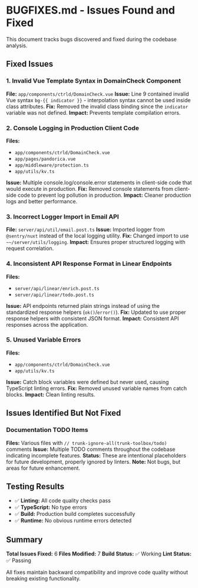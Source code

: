 # BUGFIXES.md - Issues Found and Fixed

This document tracks bugs discovered and fixed during the codebase analysis.

## Fixed Issues

### 1. Invalid Vue Template Syntax in DomainCheck Component

**File:** `app/components/ctrld/DomainCheck.vue`
**Issue:** Line 9 contained invalid Vue syntax `bg-{{ indicator }}` - interpolation syntax cannot be used inside class attributes.
**Fix:** Removed the invalid class binding since the `indicator` variable was not defined.
**Impact:** Prevents template compilation errors.

### 2. Console Logging in Production Client Code

**Files:**

- `app/components/ctrld/DomainCheck.vue`
- `app/pages/pandorica.vue`
- `app/middleware/protection.ts`
- `app/utils/kv.ts`

**Issue:** Multiple console.log/console.error statements in client-side code that would execute in production.
**Fix:** Removed console statements from client-side code to prevent log pollution in production.
**Impact:** Cleaner production logs and better performance.

### 3. Incorrect Logger Import in Email API

**File:** `server/api/util/email.post.ts`
**Issue:** Imported logger from `@sentry/nuxt` instead of the local logging utility.
**Fix:** Changed import to use `~~/server/utils/logging`.
**Impact:** Ensures proper structured logging with request correlation.

### 4. Inconsistent API Response Format in Linear Endpoints

**Files:**

- `server/api/linear/enrich.post.ts`
- `server/api/linear/todo.post.ts`

**Issue:** API endpoints returned plain strings instead of using the standardized response helpers (`ok()`/`error()`).
**Fix:** Updated to use proper response helpers with consistent JSON format.
**Impact:** Consistent API responses across the application.

### 5. Unused Variable Errors

**Files:**

- `app/components/ctrld/DomainCheck.vue`
- `app/utils/kv.ts`

**Issue:** Catch block variables were defined but never used, causing TypeScript linting errors.
**Fix:** Removed unused variable names from catch blocks.
**Impact:** Clean linting results.

## Issues Identified But Not Fixed

### Documentation TODO Items

**Files:** Various files with `// trunk-ignore-all(trunk-toolbox/todo)` comments
**Issue:** Multiple TODO comments throughout the codebase indicating incomplete features.
**Status:** These are intentional placeholders for future development, properly ignored by linters.
**Note:** Not bugs, but areas for future enhancement.

## Testing Results

- ✅ **Linting:** All code quality checks pass
- ✅ **TypeScript:** No type errors
- ✅ **Build:** Production build completes successfully
- ✅ **Runtime:** No obvious runtime errors detected

## Summary

**Total Issues Fixed:** 6
**Files Modified:** 7
**Build Status:** ✅ Working
**Lint Status:** ✅ Passing

All fixes maintain backward compatibility and improve code quality without breaking existing functionality.
